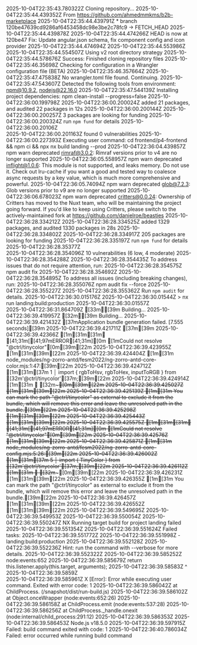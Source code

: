 2025-10-04T22:35:43.780322Z	Cloning repository...
2025-10-04T22:35:44.439352Z	From https://github.com/ahmedmmkms/b2b-marketplace
2025-10-04T22:35:44.439791Z	 * branch            120be47639cd9286af6453458dc98e3be2c78fc9 -> FETCH_HEAD
2025-10-04T22:35:44.439878Z	
2025-10-04T22:35:44.474266Z	HEAD is now at 120be47 Fix: Update angular.json schema, fix component config and icon provider
2025-10-04T22:35:44.474694Z	
2025-10-04T22:35:44.553986Z	
2025-10-04T22:35:44.554507Z	Using v2 root directory strategy
2025-10-04T22:35:44.578676Z	Success: Finished cloning repository files
2025-10-04T22:35:46.35698Z	Checking for configuration in a Wrangler configuration file (BETA)
2025-10-04T22:35:46.357664Z	
2025-10-04T22:35:47.475838Z	No wrangler.toml file found. Continuing.
2025-10-04T22:35:47.543607Z	Detected the following tools from environment: npm@10.9.2, nodejs@22.16.0
2025-10-04T22:35:47.544139Z	Installing project dependencies: npm clean-install --progress=false
2025-10-04T22:36:00.199798Z	
2025-10-04T22:36:00.200024Z	added 21 packages, and audited 22 packages in 12s
2025-10-04T22:36:00.200144Z	
2025-10-04T22:36:00.200257Z	3 packages are looking for funding
2025-10-04T22:36:00.200324Z	  run `npm fund` for details
2025-10-04T22:36:00.20106Z	
2025-10-04T22:36:00.201163Z	found 0 vulnerabilities
2025-10-04T22:36:00.227393Z	Executing user command: cd frontend/p4-frontend && npm ci && npx nx build landing --prod
2025-10-04T22:36:04.439857Z	npm warn deprecated rimraf@3.0.2: Rimraf versions prior to v4 are no longer supported
2025-10-04T22:36:05.558957Z	npm warn deprecated inflight@1.0.6: This module is not supported, and leaks memory. Do not use it. Check out lru-cache if you want a good and tested way to coalesce async requests by a key value, which is much more comprehensive and powerful.
2025-10-04T22:36:05.74094Z	npm warn deprecated glob@7.2.3: Glob versions prior to v9 are no longer supported
2025-10-04T22:36:06.678023Z	npm warn deprecated critters@0.0.24: Ownership of Critters has moved to the Nuxt team, who will be maintaining the project going forward. If you'd like to keep using Critters, please switch to the actively-maintained fork at https://github.com/danielroe/beasties
2025-10-04T22:36:28.334212Z	
2025-10-04T22:36:28.334525Z	added 1329 packages, and audited 1330 packages in 28s
2025-10-04T22:36:28.334802Z	
2025-10-04T22:36:28.334917Z	205 packages are looking for funding
2025-10-04T22:36:28.335197Z	  run `npm fund` for details
2025-10-04T22:36:28.35377Z	
2025-10-04T22:36:28.354096Z	10 vulnerabilities (6 low, 4 moderate)
2025-10-04T22:36:28.354288Z	
2025-10-04T22:36:28.354435Z	To address issues that do not require attention, run:
2025-10-04T22:36:28.354575Z	  npm audit fix
2025-10-04T22:36:28.354692Z	
2025-10-04T22:36:28.354895Z	To address all issues (including breaking changes), run:
2025-10-04T22:36:28.355076Z	  npm audit fix --force
2025-10-04T22:36:28.355227Z	
2025-10-04T22:36:28.355362Z	Run `npm audit` for details.
2025-10-04T22:36:30.015176Z	
2025-10-04T22:36:30.01544Z	> nx run landing:build:production
2025-10-04T22:36:30.01557Z	
2025-10-04T22:36:31.864709Z	[33m❯[39m Building...
2025-10-04T22:36:39.419957Z	[32m✔[39m Building...
2025-10-04T22:36:39.421432Z	[37mApplication bundle generation failed. [7.555 seconds][39m
2025-10-04T22:36:39.421711Z	[37m[39m
2025-10-04T22:36:39.42366Z	[1m[31m[31m✘ [41;31m[[41;97mERROR[41;31m][0m [1mCould not resolve "@ctrl/tinycolor"[0m[39m[22m
2025-10-04T22:36:39.423955Z	[1m[31m[39m[22m
2025-10-04T22:36:39.424404Z	[1m[31m    node_modules/ng-zorro-antd/fesm2022/ng-zorro-antd-core-color.mjs:1:47:[39m[22m
2025-10-04T22:36:39.424712Z	[1m[31m[37m      1 │ import { rgbToHsv, rgbToHex, inputToRGB } from [32m'@ctrl/tinycolor'[37m;[39m[22m
2025-10-04T22:36:39.424914Z	[1m[31m        ╵                                                [32m~~~~~~~~~~~~~~~~~[0m[39m[22m
2025-10-04T22:36:39.425027Z	[1m[31m[39m[22m
2025-10-04T22:36:39.425139Z	[1m[31m  You can mark the path "@ctrl/tinycolor" as external to exclude it from the bundle, which will remove this error and leave the unresolved path in the bundle.[39m[22m
2025-10-04T22:36:39.425298Z	[1m[31m[39m[22m
2025-10-04T22:36:39.425443Z	[1m[31m[39m[22m
2025-10-04T22:36:39.425575Z	[1m[31m[31m✘ [41;31m[[41;97mERROR[41;31m][0m [1mCould not resolve "@ctrl/tinycolor"[0m[39m[22m
2025-10-04T22:36:39.42576Z	[1m[31m[39m[22m
2025-10-04T22:36:39.425871Z	[1m[31m    node_modules/ng-zorro-antd/fesm2022/ng-zorro-antd-core-config.mjs:5:26:[39m[22m
2025-10-04T22:36:39.426002Z	[1m[31m[37m      5 │ import { TinyColor } from [32m'@ctrl/tinycolor'[37m;[39m[22m
2025-10-04T22:36:39.426112Z	[1m[31m        ╵                           [32m~~~~~~~~~~~~~~~~~[0m[39m[22m
2025-10-04T22:36:39.426231Z	[1m[31m[39m[22m
2025-10-04T22:36:39.426355Z	[1m[31m  You can mark the path "@ctrl/tinycolor" as external to exclude it from the bundle, which will remove this error and leave the unresolved path in the bundle.[39m[22m
2025-10-04T22:36:39.426457Z	[1m[31m[39m[22m
2025-10-04T22:36:39.426552Z	[1m[31m[39m[22m
2025-10-04T22:36:39.549695Z	
2025-10-04T22:36:39.549953Z	
2025-10-04T22:36:39.550054Z	
2025-10-04T22:36:39.550247Z	 NX   Running target build for project landing failed
2025-10-04T22:36:39.551354Z	
2025-10-04T22:36:39.551624Z	Failed tasks:
2025-10-04T22:36:39.551772Z	
2025-10-04T22:36:39.551998Z	- landing:build:production
2025-10-04T22:36:39.552128Z	
2025-10-04T22:36:39.552236Z	Hint: run the command with --verbose for more details.
2025-10-04T22:36:39.552322Z	
2025-10-04T22:36:39.585252Z	node:events:652
2025-10-04T22:36:39.585679Z	    return this.listener.apply(this.target, arguments);
2025-10-04T22:36:39.58583Z	                         ^
2025-10-04T22:36:39.5859Z	
2025-10-04T22:36:39.585961Z	X [Error]: Error while executing user command. Exited with error code: 1
2025-10-04T22:36:39.586042Z	    at ChildProcess.<anonymous> (/snapshot/dist/run-build.js)
2025-10-04T22:36:39.586102Z	    at Object.onceWrapper (node:events:652:26)
2025-10-04T22:36:39.586158Z	    at ChildProcess.emit (node:events:537:28)
2025-10-04T22:36:39.586256Z	    at ChildProcess._handle.onexit (node:internal/child_process:291:12)
2025-10-04T22:36:39.586353Z	
2025-10-04T22:36:39.586453Z	Node.js v18.5.0
2025-10-04T22:36:39.597915Z	Failed: build command exited with code: 1
2025-10-04T22:36:40.786034Z	Failed: error occurred while running build command